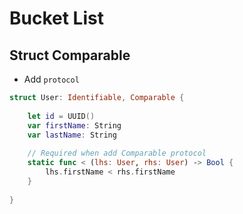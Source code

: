 #  Bucket List

## Struct Comparable
- Add `protocol`

```swift
struct User: Identifiable, Comparable {
    
    let id = UUID()
    var firstName: String
    var lastName: String
    
    // Required when add Comparable protocol
    static func < (lhs: User, rhs: User) -> Bool {
        lhs.firstName < rhs.firstName
    }
    
}
```

